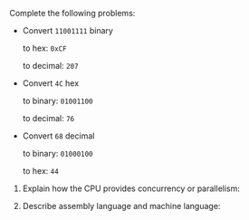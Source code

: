 Complete the following problems:

* Convert `11001111` binary

    to hex: `0xCF`

    to decimal: `207`


* Convert `4C` hex

    to binary: `01001100`

    to decimal: `76`


* Convert `68` decimal

    to binary: `01000100`

    to hex: `44`

<!-- Answers to the Short Answer Essay Questions go here -->

1. Explain how the CPU provides concurrency or parallelism:


2. Describe assembly language and machine language:


